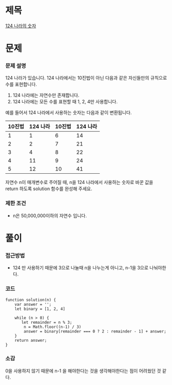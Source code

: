 # 제목

[124 나라의 숫자](https://school.programmers.co.kr/learn/courses/30/lessons/12899)

# 문제

### 문제 설명

124 나라가 있습니다. 124 나라에서는 10진법이 아닌 다음과 같은 자신들만의 규칙으로 수를 표현합니다.

1. 124 나라에는 자연수만 존재합니다.
2. 124 나라에는 모든 수를 표현할 때 1, 2, 4만 사용합니다.

예를 들어서 124 나라에서 사용하는 숫자는 다음과 같이 변환됩니다.

<table class="table">
        <thead><tr>
<th>10진법</th>
<th>124 나라</th>
<th>10진법</th>
<th>124 나라</th>
</tr>
</thead>
        <tbody><tr>
<td>1</td>
<td>1</td>
<td>6</td>
<td>14</td>
</tr>
<tr>
<td>2</td>
<td>2</td>
<td>7</td>
<td>21</td>
</tr>
<tr>
<td>3</td>
<td>4</td>
<td>8</td>
<td>22</td>
</tr>
<tr>
<td>4</td>
<td>11</td>
<td>9</td>
<td>24</td>
</tr>
<tr>
<td>5</td>
<td>12</td>
<td>10</td>
<td>41</td>
</tr>
</tbody>
      </table>

자연수 n이 매개변수로 주어질 때, n을 124 나라에서 사용하는 숫자로 바꾼 값을 return 하도록 solution 함수를 완성해 주세요.

### 제한 조건

- n은 50,000,000이하의 자연수 입니다.

# 풀이

### 접근방법

- 124 만 사용하기 때문에 3으로 나눌때 n을 나누는게 아니고, n-1을 3으로 나눠야한다.

### 코드

```
function solution(n) {
    var answer = '';
    let binary = [1, 2, 4]

    while (n > 0) {
       let remainder = n % 3;
        n = Math.floor((n-1) / 3)
        answer = binary[remainder === 0 ? 2 : remainder - 1] + answer;
    }
    return answer;
}
```

### 소감

0을 사용하지 않기 때문에 n-1 을 해야한다는 것을 생각해야한다는 점이 어려웠던 것 같다.
